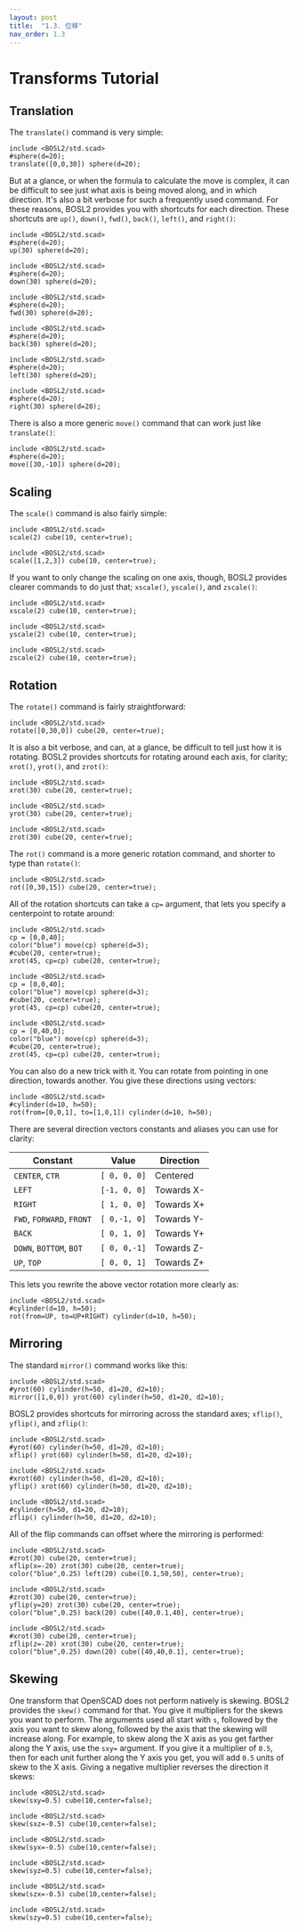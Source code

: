```yaml
---
layout: post
title:  "1.3. 位移"
nav_order: 1.3
---
```

# Transforms Tutorial

<!-- TOC -->

## Translation
The `translate()` command is very simple:
```openscad
include <BOSL2/std.scad>
#sphere(d=20);
translate([0,0,30]) sphere(d=20);
```

But at a glance, or when the formula to calculate the move is complex, it can be difficult to see
just what axis is being moved along, and in which direction.  It's also a bit verbose for such a
frequently used command.  For these reasons, BOSL2 provides you with shortcuts for each direction.
These shortcuts are `up()`, `down()`, `fwd()`, `back()`, `left()`, and `right()`:
```openscad
include <BOSL2/std.scad>
#sphere(d=20);
up(30) sphere(d=20);
```

```openscad
include <BOSL2/std.scad>
#sphere(d=20);
down(30) sphere(d=20);
```

```openscad
include <BOSL2/std.scad>
#sphere(d=20);
fwd(30) sphere(d=20);
```

```openscad
include <BOSL2/std.scad>
#sphere(d=20);
back(30) sphere(d=20);
```

```openscad
include <BOSL2/std.scad>
#sphere(d=20);
left(30) sphere(d=20);
```

```openscad
include <BOSL2/std.scad>
#sphere(d=20);
right(30) sphere(d=20);
```

There is also a more generic `move()` command that can work just like `translate()`:
```openscad
include <BOSL2/std.scad>
#sphere(d=20);
move([30,-10]) sphere(d=20);
```

## Scaling
The `scale()` command is also fairly simple:
```openscad
include <BOSL2/std.scad>
scale(2) cube(10, center=true);
```

```openscad
include <BOSL2/std.scad>
scale([1,2,3]) cube(10, center=true);
```

If you want to only change the scaling on one axis, though, BOSL2 provides clearer
commands to do just that; `xscale()`, `yscale()`, and `zscale()`:
```openscad
include <BOSL2/std.scad>
xscale(2) cube(10, center=true);
```
```openscad
include <BOSL2/std.scad>
yscale(2) cube(10, center=true);
```
```openscad
include <BOSL2/std.scad>
zscale(2) cube(10, center=true);
```


## Rotation
The `rotate()` command is fairly straightforward:
```openscad
include <BOSL2/std.scad>
rotate([0,30,0]) cube(20, center=true);
```

It is also a bit verbose, and can, at a glance, be difficult to tell just how it is rotating.
BOSL2 provides shortcuts for rotating around each axis, for clarity; `xrot()`, `yrot()`, and `zrot()`:
```openscad
include <BOSL2/std.scad>
xrot(30) cube(20, center=true);
```

```openscad
include <BOSL2/std.scad>
yrot(30) cube(20, center=true);
```

```openscad
include <BOSL2/std.scad>
zrot(30) cube(20, center=true);
```

The `rot()` command is a more generic rotation command, and shorter to type than `rotate()`:
```openscad
include <BOSL2/std.scad>
rot([0,30,15]) cube(20, center=true);
```

All of the rotation shortcuts can take a `cp=` argument, that lets you specify a
centerpoint to rotate around:
```openscad
include <BOSL2/std.scad>
cp = [0,0,40];
color("blue") move(cp) sphere(d=3);
#cube(20, center=true);
xrot(45, cp=cp) cube(20, center=true);
```

```openscad
include <BOSL2/std.scad>
cp = [0,0,40];
color("blue") move(cp) sphere(d=3);
#cube(20, center=true);
yrot(45, cp=cp) cube(20, center=true);
```

```openscad
include <BOSL2/std.scad>
cp = [0,40,0];
color("blue") move(cp) sphere(d=3);
#cube(20, center=true);
zrot(45, cp=cp) cube(20, center=true);
```

You can also do a new trick with it.  You can rotate from pointing in one direction, towards another.
You give these directions using vectors:
```openscad
include <BOSL2/std.scad>
#cylinder(d=10, h=50);
rot(from=[0,0,1], to=[1,0,1]) cylinder(d=10, h=50);
```

There are several direction vectors constants and aliases you can use for clarity:

Constant                       | Value        | Direction
------------------------------ | ------------ | --------------
`CENTER`, `CTR`                | `[ 0, 0, 0]` | Centered
`LEFT`                         | `[-1, 0, 0]` | Towards X-
`RIGHT`                        | `[ 1, 0, 0]` | Towards X+
`FWD`, `FORWARD`, `FRONT`      | `[ 0,-1, 0]` | Towards Y-
`BACK`                         | `[ 0, 1, 0]` | Towards Y+
`DOWN`, `BOTTOM`, `BOT`        | `[ 0, 0,-1]` | Towards Z-
`UP`, `TOP`                    | `[ 0, 0, 1]` | Towards Z+

This lets you rewrite the above vector rotation more clearly as:
```openscad
include <BOSL2/std.scad>
#cylinder(d=10, h=50);
rot(from=UP, to=UP+RIGHT) cylinder(d=10, h=50);
```


## Mirroring
The standard `mirror()` command works like this:
```openscad
include <BOSL2/std.scad>
#yrot(60) cylinder(h=50, d1=20, d2=10);
mirror([1,0,0]) yrot(60) cylinder(h=50, d1=20, d2=10);
```

BOSL2 provides shortcuts for mirroring across the standard axes; `xflip()`, `yflip()`, and `zflip()`:
```openscad
include <BOSL2/std.scad>
#yrot(60) cylinder(h=50, d1=20, d2=10);
xflip() yrot(60) cylinder(h=50, d1=20, d2=10);
```

```openscad
include <BOSL2/std.scad>
#xrot(60) cylinder(h=50, d1=20, d2=10);
yflip() xrot(60) cylinder(h=50, d1=20, d2=10);
```

```openscad
include <BOSL2/std.scad>
#cylinder(h=50, d1=20, d2=10);
zflip() cylinder(h=50, d1=20, d2=10);
```

All of the flip commands can offset where the mirroring is performed:
```openscad
include <BOSL2/std.scad>
#zrot(30) cube(20, center=true);
xflip(x=-20) zrot(30) cube(20, center=true);
color("blue",0.25) left(20) cube([0.1,50,50], center=true);
```

```openscad
include <BOSL2/std.scad>
#zrot(30) cube(20, center=true);
yflip(y=20) zrot(30) cube(20, center=true);
color("blue",0.25) back(20) cube([40,0.1,40], center=true);
```

```openscad
include <BOSL2/std.scad>
#xrot(30) cube(20, center=true);
zflip(z=-20) xrot(30) cube(20, center=true);
color("blue",0.25) down(20) cube([40,40,0.1], center=true);
```


## Skewing
One transform that OpenSCAD does not perform natively is skewing.
BOSL2 provides the `skew()` command for that.  You give it multipliers
for the skews you want to perform.  The arguments used all start with `s`,
followed by the axis you want to skew along, followed by the axis that
the skewing will increase along.  For example, to skew along the X axis as
you get farther along the Y axis, use the `sxy=` argument.  If you give it
a multiplier of `0.5`, then for each unit further along the Y axis you get,
you will add `0.5` units of skew to the X axis.  Giving a negative multiplier
reverses the direction it skews:
```openscad
include <BOSL2/std.scad>
skew(sxy=0.5) cube(10,center=false);
```

```openscad
include <BOSL2/std.scad>
skew(sxz=-0.5) cube(10,center=false);
```

```openscad
include <BOSL2/std.scad>
skew(syx=-0.5) cube(10,center=false);
```

```openscad
include <BOSL2/std.scad>
skew(syz=0.5) cube(10,center=false);
```

```openscad
include <BOSL2/std.scad>
skew(szx=-0.5) cube(10,center=false);
```

```openscad
include <BOSL2/std.scad>
skew(szy=0.5) cube(10,center=false);
```


